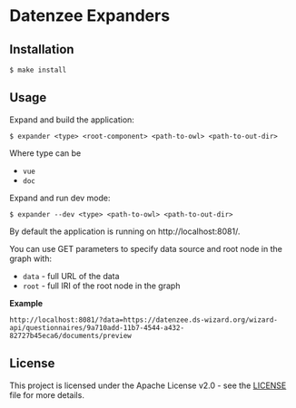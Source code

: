 # Datenzee Expanders

## Installation

```
$ make install
```

## Usage

Expand and build the application:

```
$ expander <type> <root-component> <path-to-owl> <path-to-out-dir>
```

Where type can be

- `vue`
- `doc`

Expand and run dev mode:

```
$ expander --dev <type> <path-to-owl> <path-to-out-dir>
```

By default the application is running on http://localhost:8081/.

You can use GET parameters to specify data source and root node in the graph with:

- `data` - full URL of the data
- `root` - full IRI of the root node in the graph

**Example**
```
http://localhost:8081/?data=https://datenzee.ds-wizard.org/wizard-api/questionnaires/9a710add-11b7-4544-a432-82727b45eca6/documents/preview
```

## License

This project is licensed under the Apache License v2.0 - see the [LICENSE](LICENSE) file for more details.
